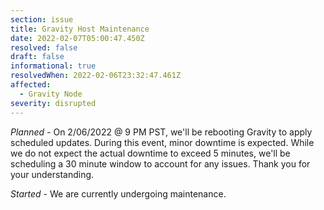 ```yaml
---
section: issue
title: Gravity Host Maintenance
date: 2022-02-07T05:00:47.450Z
resolved: false
draft: false
informational: true
resolvedWhen: 2022-02-06T23:32:47.461Z
affected:
  - Gravity Node
severity: disrupted
---
```

*Planned -*  On 2/06/2022 @ 9 PM PST, we'll be rebooting Gravity to apply scheduled updates. During this event, minor downtime is expected. While we do not expect the actual downtime to exceed 5 minutes, we'll be scheduling a 30 minute window to account for any issues. Thank you for your understanding.

*Started -* We are currently undergoing maintenance.
